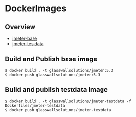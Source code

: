 # DockerImages 

## Overview

* [jmeter-base](https://github.com/k8-proxy/p-k8-jmeter-test-engine/blob/master/kubernetes/common_resources/grafana.yaml)
* [jmeter-testdata](https://github.com/k8-proxy/p-k8-jmeter-test-engine/blob/master/kubernetes/common_resources/grafana.yaml)

## Build and Publish base image 


```shell
$ docker build . -t glasswallsolutions/jmeter:5.3
$ docker push glasswallsolutions/jmeter:5.3
```

## Build and publish testdata image


```shell
$ docker build . -t glasswallsolutions/jmeter-testdata -f Dockerfiles/jmeter-testdata 
$ docker push glasswallsolutions/jmeter-testdata
```
